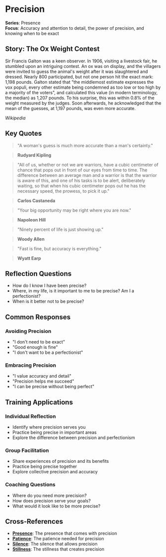 # Precision

**Series**: Presence  
**Focus**: Accuracy and attention to detail, the power of precision, and knowing when to be exact

## Story: The Ox Weight Contest

Sir Francis Galton was a keen observer. In 1906, visiting a livestock fair, he stumbled upon an intriguing contest. An ox was on display, and the villagers were invited to guess the animal's weight after it was slaughtered and dressed. Nearly 800 participated, but not one person hit the exact mark: 1,198 pounds. Galton stated that "the middlemost estimate expresses the vox populi, every other estimate being condemned as too low or too high by a majority of the voters", and calculated this value (in modern terminology, the median) as 1,207 pounds. To his surprise, this was within 0.8% of the weight measured by the judges. Soon afterwards, he acknowledged that the mean of the guesses, at 1,197 pounds, was even more accurate.

*Wikipedia*

## Key Quotes

> "A woman's guess is much more accurate than a man's certainty."

> **Rudyard Kipling**

> "All of us, whether or not we are warriors, have a cubic centimeter of chance that pops out in front of our eyes from time to time. The difference between an average man and a warrior is that the warrior is aware of this, and one of his tasks is to be alert, deliberately waiting, so that when his cubic centimeter pops out he has the necessary speed, the prowess, to pick it up."

> **Carlos Castaneda**

> "Your big opportunity may be right where you are now."

> **Napoleon Hill**

> "Ninety percent of life is just showing up."

> **Woody Allen**

> "Fast is fine, but accuracy is everything."

> **Wyatt Earp**

## Reflection Questions

- How do I know I have been precise?
- Where, in my life, is it important to me to be precise? Am I a perfectionist?
- When is it better not to be precise?

## Common Responses

### **Avoiding Precision**
- "I don't need to be exact"
- "Good enough is fine"
- "I don't want to be a perfectionist"

### **Embracing Precision**
- "I value accuracy and detail"
- "Precision helps me succeed"
- "I can be precise without being perfect"

## Training Applications

### **Individual Reflection**
- Identify where precision serves you
- Practice being precise in important areas
- Explore the difference between precision and perfectionism

### **Group Facilitation**
- Share experiences of precision and its benefits
- Practice being precise together
- Explore collective precision and accuracy

### **Coaching Questions**
- Where do you need more precision?
- How does precision serve your goals?
- What would it look like to be more precise?

## Cross-References
- **[Presence](01-presence.md)**: The presence that comes with precision
- **[Patience](02-patience.md)**: The patience needed for precision
- **[Silence](06-silence.md)**: The silence that allows precision
- **[Stillness](07-stillness.md)**: The stillness that creates precision
